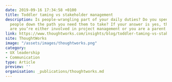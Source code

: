 ```yaml
---
date: 2019-09-16 17:34:58 +0100
title: Toddler taming vs stakeholder management
description: Is people-wrangling part of your daily duties? Do you spend your life herding
  people down the path you need them to take? If your answer is yes, then chances
  are you’re either involved in project management or you are a parent.
link: https://www.thoughtworks.com/insights/blog/toddler-taming-vs-stakeholder-management
site: ThoughtWorks
image: "/assets/images/thoughtworks.png"
category:
- UX leadership
- Communication
type: Article
preview: ''
organisation: _publications/thoughtworks.md
---
```

